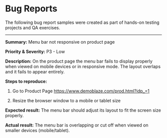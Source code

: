 # Bug Reports

The following bug report samples were created as part of hands-on testing projects and QA exercises.

---
**Summary:**
Menu bar not responsive on product page

**Priority & Severity:**
P3 - Low

**Description:**
On the product page the menu bar fails to display properly when viewed on mobile devices or in responsive mode. The layout overlaps and it fails to appear entirely.

**Steps to reproduce:**

1. Go to Product Page https://www.demoblaze.com/prod.html?idp_=1 

2. Resize the browser window to a mobile or tablet size

**Expected result:**
The menu bar should adjust its layout to fit the screen size properly.

**Actual result:**
The menu bar is overlapping or cut off when viewed on smaller devices (mobile/tablet).
